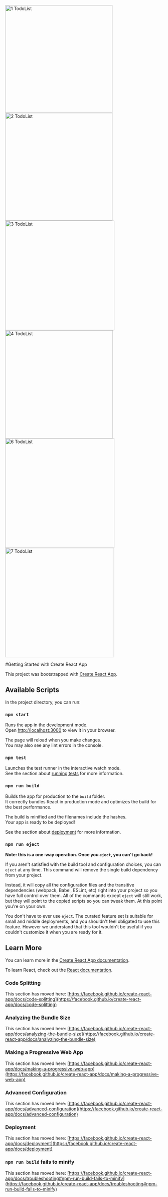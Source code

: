 <img width="342" alt="1 TodoList" src="https://github.com/Anko21/to-do-list/assets/117990932/1e21d6be-3d1f-4899-883f-40398fc2e18b">
<img width="342" alt="2 TodoList" src="https://github.com/Anko21/to-do-list/assets/117990932/46017ed8-bd76-4961-bfc1-a1e8d6b11c76">
<img width="348" alt="3 TodoList" src="https://github.com/Anko21/to-do-list/assets/117990932/87c9b83b-8e2e-4a00-ba02-e6d5e9c5f652">
<img width="343" alt="4 TodoList" src="https://github.com/Anko21/to-do-list/assets/117990932/24e92ecb-d4db-4b58-80b8-9534d4237ba4">
<img width="348" alt="6 TodoList" src="https://github.com/Anko21/to-do-list/assets/117990932/ee2b9ee2-c9b8-4793-bcbf-564822943d63">
<img width="347" alt="7 TodoList" src="https://github.com/Anko21/to-do-list/assets/117990932/61c4ae96-d1e3-49b2-85e0-0b0bda6a0206">

 #Getting Started with Create React App

This project was bootstrapped with [Create React App](https://github.com/facebook/create-react-app).

## Available Scripts

In the project directory, you can run:

### `npm start`

Runs the app in the development mode.\
Open [http://localhost:3000](http://localhost:3000) to view it in your browser.

The page will reload when you make changes.\
You may also see any lint errors in the console.

### `npm test`

Launches the test runner in the interactive watch mode.\
See the section about [running tests](https://facebook.github.io/create-react-app/docs/running-tests) for more information.

### `npm run build`

Builds the app for production to the `build` folder.\
It correctly bundles React in production mode and optimizes the build for the best performance.

The build is minified and the filenames include the hashes.\
Your app is ready to be deployed!

See the section about [deployment](https://facebook.github.io/create-react-app/docs/deployment) for more information.

### `npm run eject`

**Note: this is a one-way operation. Once you `eject`, you can't go back!**

If you aren't satisfied with the build tool and configuration choices, you can `eject` at any time. This command will remove the single build dependency from your project.

Instead, it will copy all the configuration files and the transitive dependencies (webpack, Babel, ESLint, etc) right into your project so you have full control over them. All of the commands except `eject` will still work, but they will point to the copied scripts so you can tweak them. At this point you're on your own.

You don't have to ever use `eject`. The curated feature set is suitable for small and middle deployments, and you shouldn't feel obligated to use this feature. However we understand that this tool wouldn't be useful if you couldn't customize it when you are ready for it.

## Learn More

You can learn more in the [Create React App documentation](https://facebook.github.io/create-react-app/docs/getting-started).

To learn React, check out the [React documentation](https://reactjs.org/).

### Code Splitting

This section has moved here: [https://facebook.github.io/create-react-app/docs/code-splitting](https://facebook.github.io/create-react-app/docs/code-splitting)

### Analyzing the Bundle Size

This section has moved here: [https://facebook.github.io/create-react-app/docs/analyzing-the-bundle-size](https://facebook.github.io/create-react-app/docs/analyzing-the-bundle-size)

### Making a Progressive Web App

This section has moved here: [https://facebook.github.io/create-react-app/docs/making-a-progressive-web-app](https://facebook.github.io/create-react-app/docs/making-a-progressive-web-app)

### Advanced Configuration

This section has moved here: [https://facebook.github.io/create-react-app/docs/advanced-configuration](https://facebook.github.io/create-react-app/docs/advanced-configuration)

### Deployment

This section has moved here: [https://facebook.github.io/create-react-app/docs/deployment](https://facebook.github.io/create-react-app/docs/deployment)

### `npm run build` fails to minify

This section has moved here: [https://facebook.github.io/create-react-app/docs/troubleshooting#npm-run-build-fails-to-minify](https://facebook.github.io/create-react-app/docs/troubleshooting#npm-run-build-fails-to-minify)
